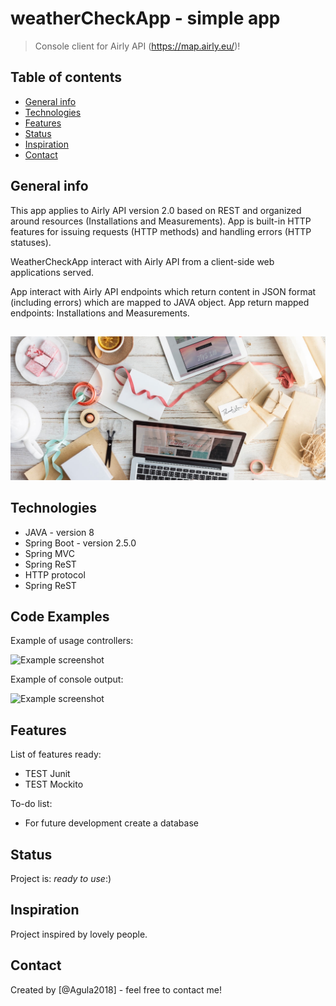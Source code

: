 # weatherCheckApp - simple app
> Console client for Airly API (https://map.airly.eu/)!

## Table of contents
* [General info](#general-info)
* [Technologies](#technologies)
* [Features](#features)
* [Status](#status)
* [Inspiration](#inspiration)
* [Contact](#contact)

## General info
This app applies to Airly API version 2.0 based on REST and organized around resources (Installations and Measurements). App is built-in HTTP features for issuing requests (HTTP methods) and handling errors (HTTP statuses).

WeatherCheckApp interact with Airly API from a client-side web applications served.

App interact with Airly API endpoints which return content in JSON format (including errors) which are mapped to JAVA object. App return mapped endpoints: Installations and Measurements.

## 
![Example screenshot](event.png)

## Technologies
* JAVA - version 8
* Spring Boot - version 2.5.0
* Spring MVC 
* Spring ReST
* HTTP protocol
* Spring ReST



## Code Examples
Example of usage controllers:

![Example screenshot](./readme/code.png)

Example of console output:

![Example screenshot](./readme/output.png)

## Features
List of features ready:
* TEST Junit
* TEST Mockito


To-do list:
* For future development create a database 

## Status
Project is: 
_ready to use_:)

## Inspiration
Project inspired by lovely people. 

## Contact
Created by [@Agula2018] - feel free to contact me!
